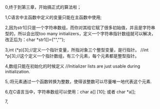 0,终于到第三章，开始搞正式的算法啦；

1,C语言中主函数中定义的变量只能在主函数中使用;

2,因为str1[]只是一个字符串数组，而你对其给它赋了很多初始值，并且是字符串型的，所以会出现too many initializers，定义一个字符串指针数组就可以解决，改正后为：char *str1[]={"",""};

3,int (*p)[3];//定义一个指针变量，所指对象三个整型变量，是行指针。
//int *p[3];//这个定义一个指针数组，有三个元素，每个元素都是整型指针。

4,数组只能在初始化的时候定义
//Initializer lists are just usable during initialization.

5,<hash>:将元素通过一个函数转换为整数，使得该整数可以尽量唯一地代表这个元素.

6,在C语言当中，字符串数组可以使用：char a[] [10]; 或者 char *a[];

7,